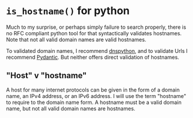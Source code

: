 # `is_hostname()` for python

Much to my surprise, or perhaps simply failure to search properly,
there is no RFC compliant python tool for that syntactically validates hostnames.
Note that not all valid domain names are valid hostnames.

To validated domain names, I recommend [dnspython](https://www.dnspython.org), and to validate Urls
I recommend [Pydantic](https://docs.pydantic.dev/latest/).
But neither offers direct validation of hostnames.

## "Host" v "hostname"

A host for many internet protocols can be given in the form of a domain name, an IPv4 address, or an IPv6 address. I will use the term "hostname" to require to the domain name form.
A hostname must be a valid domain name, but not all valid domain names are hostnames.
